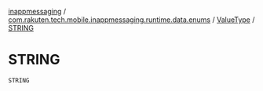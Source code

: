 [inappmessaging](../../index.md) / [com.rakuten.tech.mobile.inappmessaging.runtime.data.enums](../index.md) / [ValueType](index.md) / [STRING](./-s-t-r-i-n-g.md)

# STRING

`STRING`